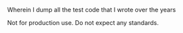 
Wherein I dump all the test code that I wrote over the years

Not for production use. Do not expect any standards.
